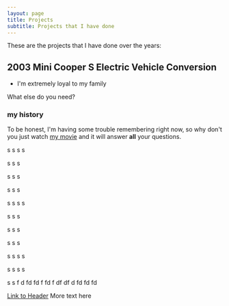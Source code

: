 ```yaml
---
layout: page
title: Projects
subtitle: Projects that I have done
---
```


These are the projects that I have done over the years:

## 2003 Mini Cooper S Electric Vehicle Conversion
- I'm extremely loyal to my family

What else do you need?

### my history

To be honest, I'm having some trouble remembering right now, so why don't you just watch [my movie](http://en.wikipedia.org/wiki/The_Princess_Bride_%28film%29) and it will answer **all** your questions.




s
s
s
s

s
s
s

s
s
s

s
s
s

s
s
s
s

s
s
s

s
s
s

s
s
s

s
s
s
s

s
s
s
s

s
s
f
d
fd
fd
f
fd
f
df
df
d
fd
fd
fd








[Link to Header](#2003-Mini-Cooper-S-Electric-Vehicle-Conversion)
More text here
